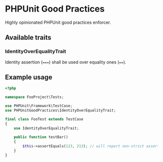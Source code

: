# PHPUnit Good Practices

Highly opinionated PHPUnit good practices enforcer.

## Available traits

### IdentityOverEqualityTrait

Identity assertion (`===`) shall be used over equality ones (`==`).

## Example usage

```php
<?php

namespace FooProject\Tests;

use PHPUnit\Framework\TestCase;
use PHPUnitGoodPractices\IdentityOverEqualityTrait;

final class FooTest extends TestCase
{
    use IdentityOverEqualityTrait;
    
    public function testBar()
    {
        $this->assertEquals(123, 213); // will report non-strict assertion usage
    }
}
```
